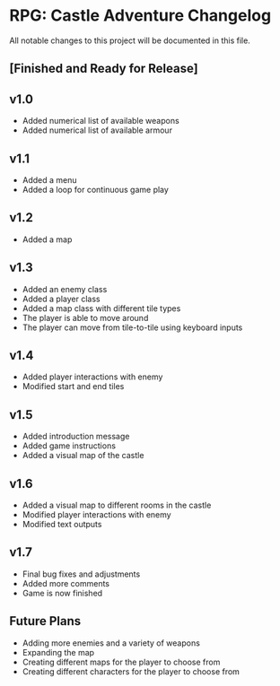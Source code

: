 # RPG: Castle Adventure Changelog
All notable changes to this project will be documented in this file.

## [Finished and Ready for Release]

## v1.0
- Added numerical list of available weapons
- Added numerical list of available armour

## v1.1
- Added a menu
- Added a loop for continuous game play

## v1.2
- Added a map

## v1.3
- Added an enemy class
- Added a player class
- Added a map class with different tile types
- The player is able to move around
- The player can move from tile-to-tile using keyboard inputs

## v1.4
- Added player interactions with enemy
- Modified start and end tiles

## v1.5
- Added introduction message
- Added game instructions
- Added a visual map of the castle

## v1.6
- Added a visual map to different rooms in the castle
- Modified player interactions with enemy
- Modified text outputs

## v1.7
- Final bug fixes and adjustments
- Added more comments
- Game is now finished

## Future Plans
- Adding more enemies and a variety of weapons
- Expanding the map
- Creating different maps for the player to choose from
- Creating different characters for the player to choose from
